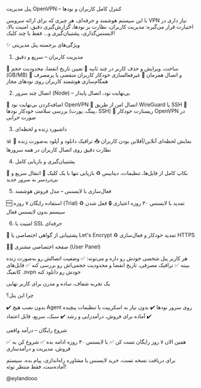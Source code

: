 پنل مدیریت OpenVPN – کنترل کامل کاربران و نودها 

با این سیستم هوشمند و حرفه‌ای، هر چیزی که برای ارائه سرویس VPN نیاز داری در اختیارت قرار می‌گیره:
مدیریت کاربران، نظارت بر نودها، گزارش‌گیری دقیق، امنیت بالا، لایسنس‌گذاری، پشتیبان‌گیری و... فقط با چند کلیک!

✨ ویژگی‌های برجسته پنل مدیریتی

1. مدیریت کاربران – سریع و دقیق

🔹 ساخت، ویرایش و حذف کاربر در چند ثانیه
🔹 تعیین تاریخ انقضا، محدودیت حجم (GB/MB) و اتصال همزمان
🔹 غیرفعالسازی خودکار کاربران منقضی یا پرمصرف
🔹 همگام‌سازی هوشمند کاربران روی نودهای مجاز

2. اتصال چند سرور (Node) – بی‌نهایت نود، اتصال پایدار

🔸 اضافه‌کردن بی‌نهایت نود OpenVPN
🔸 اتصال امن از طریق WireGuard یا SSH
🔸 بررسی سلامت خودکار نودها (پینگ، پورت، SSH)
🔸 ریستارت خودکار OpenVPN در صورت خرابی

3. داشبورد زنده و لحظه‌ای

📊 نمایش لحظه‌ای آنلاین/آفلاین بودن کاربران
📥 ترافیک دانلود و آپلود به‌صورت زنده
📡 نظارت دقیق روی اتصال کاربران در همه سرورها

4. پشتیبان‌گیری و بازیابی کامل

💾 بکاپ کامل از فایل‌ها، تنظیمات، دیتابیس
♻️ بازیابی تنها با یک کلیک
🚀 انتقال سریع و بی‌دردسر به سرور جدید

5. فعال‌سازی با لایسنس – مدل فروش هوشمند

🆓 استفاده رایگان ۷ روزه (Trial)
♻️ تمدید با لایسنس ۳۰ روزه اعتباری
🔒 قفل شدن سیستم بدون لایسنس فعال

6. امنیت با SSL حرفه‌ای

🔐 پشتیبانی از گواهی اختصاصی یا Let's Encrypt
♻️ تمدید خودکار و فعال‌سازی HTTPS

🧑‍💻 صفحه اختصاصی مشتری (User Panel)

هر کاربر پنل شخصی خودش رو داره و می‌تونه:
✅ وضعیت اتصالش رو به‌صورت زنده ببینه
✅ ترافیک مصرفی، تاریخ انقضا و محدودیت حجمی‌اش رو بررسی کنه
✅ فایل‌های کانفیگ .ovpn خودش رو دانلود کنه

یک تجربه شفاف، ساده و مدرن برای کاربر نهایی

چرا این پنل؟

✔️ بدون نصب هیچ Agent روی سرور نودها
✔️ بدون نیاز به اسکریپت یا تنظیمات پیچیده
✔️ آماده برای فروش، درآمدزایی و رشد
✔️ سبک، سریع، قابل اعتماد

شروع رایگان – درآمد واقعی

✅ همین الان ۷ روز رایگان تست کن
✅ با لایسنس ۳۰ روزه ادامه بده
✅ شروع کن به فروش، مدیریت و درآمدسازی

برای دریافت نسخه تست، خرید لایسنس یا مشاوره راه‌اندازی، پیام بده.
سیستم آماده‌ست، فقط منتظر توئه!

@eylandooo
